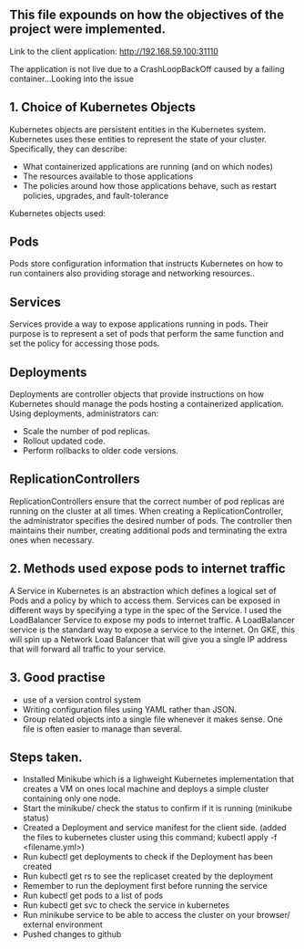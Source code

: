## This file expounds on how the objectives of the project were implemented.

Link to the client application: http://192.168.59.100:31110

The application is not live due to a CrashLoopBackOff caused by a failing container...Looking into the issue


## 1. Choice of Kubernetes Objects
Kubernetes objects are persistent entities in the Kubernetes system. Kubernetes uses these entities to represent the state of your cluster. Specifically, they can describe:
* What containerized applications are running (and on which nodes)
* The resources available to those applications
* The policies around how those applications behave, such as restart policies, upgrades, and fault-tolerance

Kubernetes objects used:
## Pods
Pods  store configuration information that instructs Kubernetes on how to run containers also providing storage and networking resources..
## Services
Services provide a way to expose applications running in pods. Their purpose is to represent a set of pods that perform the same function and set the policy for accessing those pods.
## Deployments
Deployments are controller objects that provide instructions on how Kubernetes should manage the pods hosting a containerized application. Using deployments, administrators can:
* Scale the number of pod replicas.
* Rollout updated code.
* Perform rollbacks to older code versions.

## ReplicationControllers
ReplicationControllers ensure that the correct number of pod replicas are running on the cluster at all times. When creating a ReplicationController, the administrator specifies the desired number of pods. The controller then maintains their number, creating additional pods and terminating the extra ones when necessary.

## 2. Methods used expose pods to internet traffic
A Service in Kubernetes is an abstraction which defines a logical set of Pods and a policy by which to access them.
Services can be exposed in different ways by specifying a type in the spec of the Service.
I used the LoadBalancer Service to expose my pods to internet traffic.
A LoadBalancer service is the standard way to expose a service to the internet. On GKE, this will spin up a Network Load Balancer that will give you a single IP address that will forward all traffic to your service.

## 3.  Good practise
* use of a version control system
* Writing  configuration files using YAML rather than JSON.
* Group related objects into a single file whenever it makes sense. One file is often easier to manage than several.

## Steps taken.
* Installed Minikube which is a lighweight Kubernetes implementation that creates a VM on ones local machine and deploys a simple cluster containing only one node.
* Start the minikube/ check the status to confirm if it is running (minikube status)
* Created a Deployment and service manifest for the client side. (added the files to kubernetes cluster using this command; kubectl apply -f <filename.yml>)
* Run kubectl get deployments to check if the Deployment has been created
* Run kubectl get rs to see the replicaset created by the deployment
* Remember to run the deployment first before running the service
* Run kubectl get pods to a list of pods 
* Run kubectl get svc to check the service in kubernetes
* Run minikube service <clustername> to be able to access the cluster on your browser/ external environment
* Pushed changes to github



